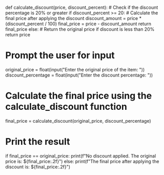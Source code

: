 def calculate_discount(price, discount_percent):
    # Check if the discount percentage is 20% or greater
    if discount_percent >= 20:
        # Calculate the final price after applying the discount
        discount_amount = price * (discount_percent / 100)
        final_price = price - discount_amount
        return final_price
    else:
        # Return the original price if discount is less than 20%
        return price

# Prompt the user for input
original_price = float(input("Enter the original price of the item: "))
discount_percentage = float(input("Enter the discount percentage: "))

# Calculate the final price using the calculate_discount function
final_price = calculate_discount(original_price, discount_percentage)

# Print the result
if final_price == original_price:
    print(f"No discount applied. The original price is: ${final_price:.2f}")
else:
    print(f"The final price after applying the discount is: ${final_price:.2f}")
